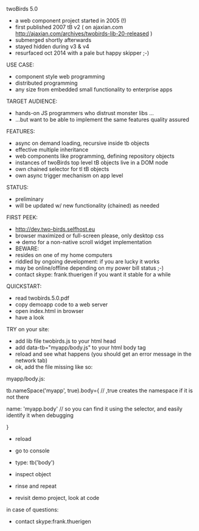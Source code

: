 twoBirds 5.0

- a web component project started in 2005 (!)
- first published 2007 tB v2 ( on ajaxian.com http://ajaxian.com/archives/twobirds-lib-20-released )
- submerged shortly afterwards
- stayed hidden during v3 & v4
- resurfaced oct 2014 with a pale but happy skipper ;-)

USE CASE: 
- component style web programming
- distributed programming
- any size from embedded small functionality to enterprise apps

TARGET AUDIENCE: 
- hands-on JS programmers who distrust monster libs ...
- ...but want to be able to implement the same features quality assured

FEATURES:
- async on demand loading, recursive inside tb objects
- effective multiple inheritance
- web components like programming, defining repository objects
- instances of twoBirds top level tB objects live in a DOM node
- own chained selector for tl tB objects
- own async trigger mechanism on app level

STATUS:
- preliminary
- will be updated w/ new functionality (chained) as needed

FIRST PEEK:
- http://dev.two-birds.selfhost.eu
- browser maximized or full-screen please, only desktop css
- => demo for a non-native scroll widget implementation
- BEWARE:
- resides on one of my home computers
- riddled by ongoing development: if you are lucky it works
- may be online/offline depending on my power bill status ;-)
- contact skype: frank.thuerigen if you want it stable for a while

QUICKSTART:
- read twobirds.5.0.pdf
- copy demoapp code to a web server
- open index.html in browser
- have a look

TRY on your site:
- add lib file twobirds.js to your html head
- add data-tb="myapp/body.js" to your html body tag
- reload and see what happens (you should get an error message in the network tab)
- ok, add the file missing like so:

myapp/body.js:

tb.nameSpace('myapp', true).body={ // ,true creates the namespace if it is not there

  name: 'myapp.body'    // so you can find it using the selector, and easily identify it when debugging
  
}

- reload
- go to console
- type:
tb('body')
- inspect object
- rinse and repeat

- revisit demo project, look at code

in case of questions:
- contact skype:frank.thuerigen
